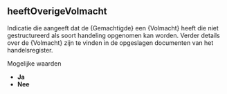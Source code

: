 ## heeftOverigeVolmacht
  
Indicatie die aangeeft dat de {Gemachtigde} een {Volmacht} heeft die niet gestructureerd als soort handeling opgenomen kan worden. Verder details over de {Volmacht} zijn te vinden in de opgeslagen documenten van het handelsregister.

Mogelijke waarden
- **Ja**
- **Nee**